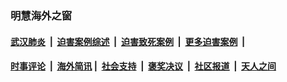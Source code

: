 
### 明慧海外之窗

####  [武汉肺炎](indexes/365.md?t=03240100) &nbsp;|&nbsp;  [迫害案例综述](indexes/328.md?t=03240100) &nbsp;|&nbsp; [迫害致死案例](indexes/277.md?t=03240100)  &nbsp;|&nbsp; [更多迫害案例](indexes/81.md?t=03240100)  &nbsp;|&nbsp; 
####  [时事评论](indexes/19.md?t=03240100) &nbsp;|&nbsp; [海外简讯](indexes/245.md?t=03240100)&nbsp;|&nbsp;  [社会支持](indexes/140.md?t=03240100) &nbsp;|&nbsp; [褒奖决议](indexes/282.md?t=03240100) &nbsp;|&nbsp; [社区报道](indexes/91.md?t=03240100)  &nbsp;|&nbsp; [天人之间](indexes/78.md?t=03240100) 

